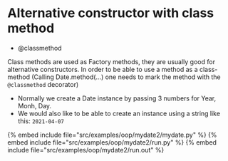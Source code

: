 # Alternative constructor with class method


* @classmethod


Class methods are used as Factory methods, they are usually good for alternative constructors. In order to be able to use a method as a class-method
(Calling Date.method(...) one needs to mark the method with the `@classmethod` decorator)


* Normally we create a Date instance by passing 3 numbers for Year, Monh, Day.
* We would also like to be able to create an instance using a string like this: `2021-04-07`

{% embed include file="src/examples/oop/mydate2/mydate.py" %}
{% embed include file="src/examples/oop/mydate2/run.py" %}
{% embed include file="src/examples/oop/mydate2/run.out" %}

